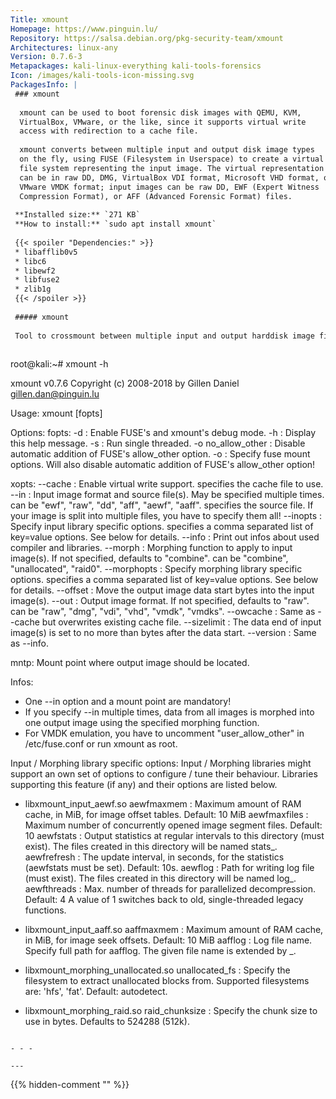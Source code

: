 ```yaml
---
Title: xmount
Homepage: https://www.pinguin.lu/
Repository: https://salsa.debian.org/pkg-security-team/xmount
Architectures: linux-any
Version: 0.7.6-3
Metapackages: kali-linux-everything kali-tools-forensics 
Icon: /images/kali-tools-icon-missing.svg
PackagesInfo: |
 ### xmount
 
  xmount can be used to boot forensic disk images with QEMU, KVM,
  VirtualBox, VMware, or the like, since it supports virtual write
  access with redirection to a cache file.
   
  xmount converts between multiple input and output disk image types
  on the fly, using FUSE (Filesystem in Userspace) to create a virtual
  file system representing the input image. The virtual representation
  can be in raw DD, DMG, VirtualBox VDI format, Microsoft VHD format, or
  VMware VMDK format; input images can be raw DD, EWF (Expert Witness
  Compression Format), or AFF (Advanced Forensic Format) files.
 
 **Installed size:** `271 KB`  
 **How to install:** `sudo apt install xmount`  
 
 {{< spoiler "Dependencies:" >}}
 * libafflib0v5 
 * libc6 
 * libewf2 
 * libfuse2 
 * zlib1g 
 {{< /spoiler >}}
 
 ##### xmount
 
 Tool to crossmount between multiple input and output harddisk image files
 
 ```
 root@kali:~# xmount -h
 
 xmount v0.7.6 Copyright (c) 2008-2018 by Gillen Daniel <gillen.dan@pinguin.lu>
 
 Usage:
   xmount [fopts] <xopts> <mntp>
 
 Options:
   fopts:
     -d : Enable FUSE's and xmount's debug mode.
     -h : Display this help message.
     -s : Run single threaded.
     -o no_allow_other : Disable automatic addition of FUSE's allow_other option.
     -o <fopts> : Specify fuse mount options. Will also disable automatic addition of FUSE's allow_other option!
 
   xopts:
     --cache <cfile> : Enable virtual write support.
       <cfile> specifies the cache file to use.
     --in <itype> <ifile> : Input image format and source file(s). May be specified multiple times.
       <itype> can be "ewf", "raw", "dd", "aff", "aewf", "aaff".
       <ifile> specifies the source file. If your image is split into multiple files, you have to specify them all!
     --inopts <iopts> : Specify input library specific options.
       <iopts> specifies a comma separated list of key=value options. See below for details.
     --info : Print out infos about used compiler and libraries.
     --morph <mtype> : Morphing function to apply to input image(s). If not specified, defaults to "combine".
       <mtype> can be "combine", "unallocated", "raid0".
     --morphopts <mopts> : Specify morphing library specific options.
       <mopts> specifies a comma separated list of key=value options. See below for details.
     --offset <off> : Move the output image data start <off> bytes into the input image(s).
     --out <otype> : Output image format. If not specified, defaults to "raw".
       <otype> can be "raw", "dmg", "vdi", "vhd", "vmdk", "vmdks".
     --owcache <file> : Same as --cache <file> but overwrites existing cache file.
     --sizelimit <size> : The data end of input image(s) is set to no more than <size> bytes after the data start.
     --version : Same as --info.
 
   mntp:
     Mount point where output image should be located.
 
 Infos:
   * One --in option and a mount point are mandatory!
   * If you specify --in multiple times, data from all images is morphed into one output image using the specified morphing function.
   * For VMDK emulation, you have to uncomment "user_allow_other" in /etc/fuse.conf or run xmount as root.
 
 Input / Morphing library specific options:
   Input / Morphing libraries might support an own set of options to configure / tune their behaviour.
   Libraries supporting this feature (if any) and their options are listed below.
 
   - libxmount_input_aewf.so
     aewfmaxmem   : Maximum amount of RAM cache, in MiB, for image offset tables. Default: 10 MiB
     aewfmaxfiles : Maximum number of concurrently opened image segment files. Default: 10
     aewfstats    : Output statistics at regular intervals to this directory (must exist).
                    The files created in this directory will be named stats_<pid>.
     aewfrefresh  : The update interval, in seconds, for the statistics (aewfstats must be set). Default: 10s.
     aewflog      : Path for writing log file (must exist).
                    The files created in this directory will be named log_<pid>.
     aewfthreads  : Max. number of threads for parallelized decompression. Default: 4
                    A value of 1 switches back to old, single-threaded legacy functions.
 
   - libxmount_input_aaff.so
     aaffmaxmem   : Maximum amount of RAM cache, in MiB, for image seek offsets. Default: 10 MiB
     aafflog      : Log file name.
     Specify full path for aafflog. The given file name is extended by _<pid>.
 
   - libxmount_morphing_unallocated.so
     unallocated_fs : Specify the filesystem to extract unallocated blocks from. Supported filesystems are: 'hfs', 'fat'. Default: autodetect.
 
   - libxmount_morphing_raid.so
     raid_chunksize : Specify the chunk size to use in bytes. Defaults to 524288 (512k).
 
 ```
 
 - - -
 
---
```

{{% hidden-comment "<!--Do not edit anything above this line-->" %}}
